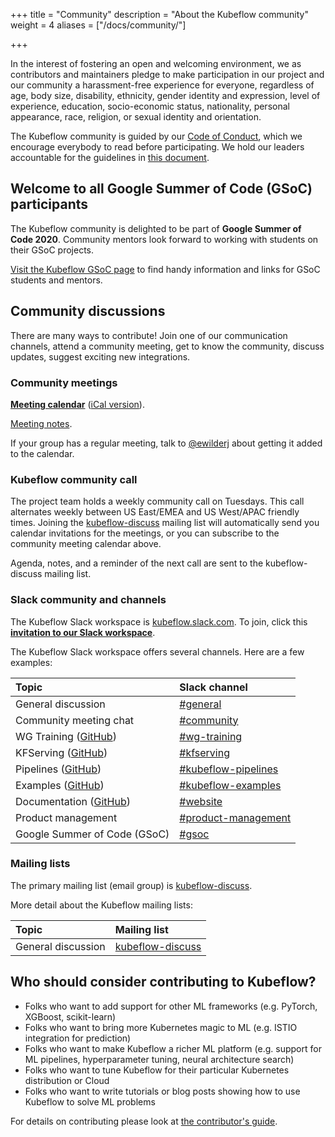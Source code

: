 +++
title = "Community"
description = "About the Kubeflow community"
weight = 4
aliases = ["/docs/community/"]
                    
+++

In the interest of fostering an open and welcoming environment, we as
contributors and maintainers pledge to make participation in our project and
our community a harassment-free experience for everyone, regardless of age, body
size, disability, ethnicity, gender identity and expression, level of
experience, education, socio-economic status, nationality, personal appearance,
race, religion, or sexual identity and orientation.

The Kubeflow community is guided by our [Code of
Conduct](https://github.com/kubeflow/community/blob/master/CODE_OF_CONDUCT.md),
which we encourage everybody to read before participating. We hold our leaders
accountable for the guidelines in
[this document](https://github.com/kubeflow/community/blob/master/INCLUSIVITY.md).

## Welcome to all Google Summer of Code (GSoC) participants

The Kubeflow community is delighted to be part of
**Google Summer of Code 2020**. Community
mentors look forward to working with students on their GSoC projects.

[Visit the Kubeflow GSoC page](/docs/about/gsoc/) to find handy information and
links for GSoC students and mentors.

## Community discussions

There are many ways to contribute! Join one of our communication channels,
attend a community meeting, get to know the community, discuss updates, suggest
exciting new integrations.

### Community meetings

[**Meeting calendar**](https://calendar.google.com/calendar/embed?src=kubeflow.org_7l5vnbn8suj2se10sen81d9428%40group.calendar.google.com&ctz=America%2FLos_Angeles) ([iCal version](https://calendar.google.com/calendar/ical/kubeflow.org_7l5vnbn8suj2se10sen81d9428%40group.calendar.google.com/public/basic.ics)).

[Meeting notes](http://bit.ly/kf-meeting-notes).

If your group has a regular meeting, talk to
[@ewilderj](https://github.com/ewilderj) about getting it added to the calendar.

### Kubeflow community call

The project team holds a weekly community call on Tuesdays. This call alternates
weekly between US East/EMEA and US West/APAC friendly times. Joining the
[kubeflow-discuss](https://groups.google.com/forum/#!forum/kubeflow-discuss)
mailing list will automatically send you calendar invitations for the meetings,
or you can subscribe to the community meeting calendar above.

Agenda, notes, and a reminder of the next call are sent to the kubeflow-discuss
mailing list.

<a id="slack"></a>

### Slack community and channels

The Kubeflow Slack workspace is
[kubeflow.slack.com](https://kubeflow.slack.com/). To join, click this
[**invitation to our Slack
workspace**](https://join.slack.com/t/kubeflow/shared_invite/zt-cpr020z4-PfcAue_2nw67~iIDy7maAQ).

The Kubeflow Slack workspace offers several channels. Here are a few examples:

| Topic                                                                                     | Slack channel                                                        |
| :---------------------------------------------------------------------------------------- | :------------------------------------------------------------------- |
| General discussion                                                                        | [#general](https://kubeflow.slack.com/messages/C7REE0EHK)            |
| Community meeting chat                                                                    | [#community](https://kubeflow.slack.com/messages/C8Q0QJYNB)          |
| WG Training ([GitHub](https://github.com/kubeflow/community/tree/master/wgs/wg-training)) | [#wg-training](https://app.slack.com/client/T7QLHSH6U/C018N3M6QKB)   |
| KFServing ([GitHub](https://github.com/kubeflow/kfserving))                               | [#kfserving](https://kubeflow.slack.com/messages/CH6E58LNP)          |
| Pipelines ([GitHub](https://github.com/kubeflow/pipelines))                               | [#kubeflow-pipelines](https://kubeflow.slack.com/messages/CE10KS9M4) |
| Examples ([GitHub](https://github.com/kubeflow/examples))                                 | [#kubeflow-examples](https://kubeflow.slack.com/messages/CA30Q9A4U)  |
| Documentation ([GitHub](https://github.com/kubeflow/website))                             | [#website](https://kubeflow.slack.com/messages/CA4M298LD)            |
| Product management                                                                        | [#product-management](https://kubeflow.slack.com/messages/CGP3DKT5E) |
| Google Summer of Code (GSoC)                                                              | [#gsoc](https://kubeflow.slack.com/messages/CUF1GCJ4Q)               |

### Mailing lists

The primary mailing list (email group) is
[kubeflow-discuss](https://groups.google.com/forum/#!forum/kubeflow-discuss).

More detail about the Kubeflow mailing lists:

| Topic              | Mailing list                                                                 |
| :----------------- | :--------------------------------------------------------------------------- |
| General discussion | [kubeflow-discuss](https://groups.google.com/forum/#!forum/kubeflow-discuss) |

## Who should consider contributing to Kubeflow?

- Folks who want to add support for other ML frameworks (e.g. PyTorch, XGBoost, scikit-learn)
- Folks who want to bring more Kubernetes magic to ML (e.g. ISTIO integration for prediction)
- Folks who want to make Kubeflow a richer ML platform (e.g. support for ML pipelines, hyperparameter tuning, neural architecture search)
- Folks who want to tune Kubeflow for their particular Kubernetes distribution or Cloud
- Folks who want to write tutorials or blog posts showing how to use Kubeflow to solve ML problems

For details on contributing please look at [the contributor's guide](/docs/about/contributing/).

